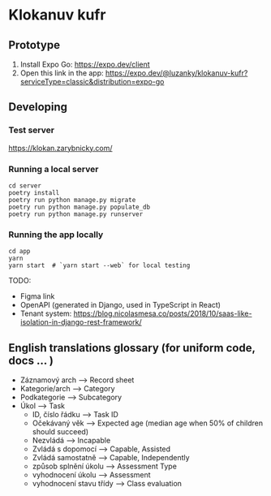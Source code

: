 # Klokanuv kufr

## Prototype
1. Install Expo Go: <https://expo.dev/client>
2. Open this link in the app: <https://expo.dev/@luzanky/klokanuv-kufr?serviceType=classic&distribution=expo-go>

## Developing

### Test server
<https://klokan.zarybnicky.com/>

### Running a local server
```
cd server
poetry install
poetry run python manage.py migrate
poetry run python manage.py populate_db
poetry run python manage.py runserver
```

### Running the app locally
```
cd app
yarn
yarn start  # `yarn start --web` for local testing
```

TODO:
- Figma link
- OpenAPI (generated in Django, used in TypeScript in React)
- Tenant system: https://blog.nicolasmesa.co/posts/2018/10/saas-like-isolation-in-django-rest-framework/

## English translations glossary (for uniform code, docs ... )
- Záznamový arch --> Record sheet
- Kategorie/arch --> Category
- Podkategorie --> Subcategory
- Úkol --> Task
  - ID, číslo řádku --> Task ID
  - Očekávaný věk --> Expected age (median age when 50% of children should succeed)
  - Nezvládá --> Incapable
  - Zvládá s dopomocí --> Capable, Assisted
  - Zvládá samostatně --> Capable, Independently
  - způsob splnění úkolu --> Assessment Type
  - vyhodnocení úkolu --> Assessment
  - vyhodnocení stavu třídy --> Class evaluation
